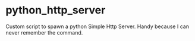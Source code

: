 # python_http_server
Custom script to spawn a python Simple Http Server. Handy because I can never remember the command.
